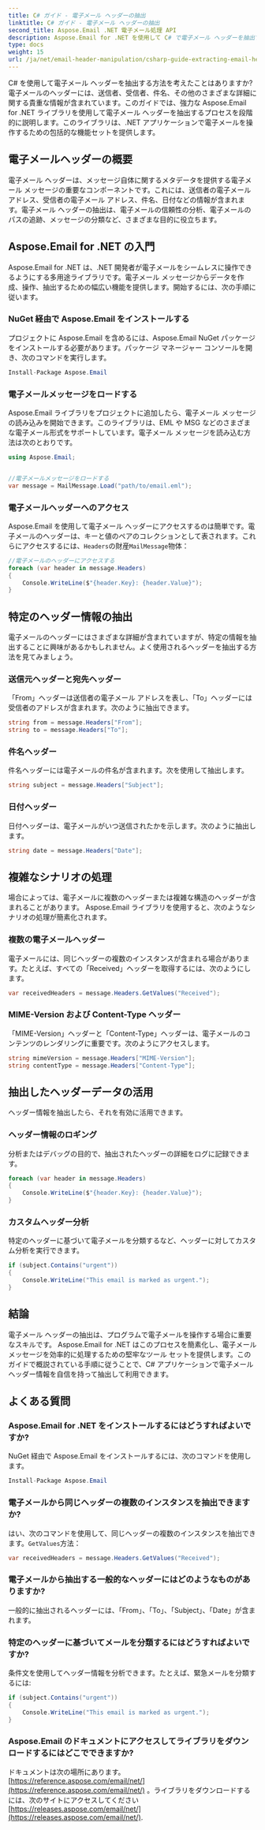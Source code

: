 ```yaml
---
title: C# ガイド - 電子メール ヘッダーの抽出
linktitle: C# ガイド - 電子メール ヘッダーの抽出
second_title: Aspose.Email .NET 電子メール処理 API
description: Aspose.Email for .NET を使用して C# で電子メール ヘッダーを抽出する方法を学びます。効率的な電子メール分析のためのソース コードを含むステップバイステップ ガイド。
type: docs
weight: 15
url: /ja/net/email-header-manipulation/csharp-guide-extracting-email-headers/
---
```


C# を使用して電子メール ヘッダーを抽出する方法を考えたことはありますか?電子メールのヘッダーには、送信者、受信者、件名、その他のさまざまな詳細に関する貴重な情報が含まれています。このガイドでは、強力な Aspose.Email for .NET ライブラリを使用して電子メール ヘッダーを抽出するプロセスを段階的に説明します。このライブラリは、.NET アプリケーションで電子メールを操作するための包括的な機能セットを提供します。

## 電子メールヘッダーの概要

電子メール ヘッダーは、メッセージ自体に関するメタデータを提供する電子メール メッセージの重要なコンポーネントです。これには、送信者の電子メール アドレス、受信者の電子メール アドレス、件名、日付などの情報が含まれます。電子メール ヘッダーの抽出は、電子メールの信頼性の分析、電子メールのパスの追跡、メッセージの分類など、さまざまな目的に役立ちます。

## Aspose.Email for .NET の入門

Aspose.Email for .NET は、.NET 開発者が電子メールをシームレスに操作できるようにする多用途ライブラリです。電子メール メッセージからデータを作成、操作、抽出するための幅広い機能を提供します。開始するには、次の手順に従います。

### NuGet 経由で Aspose.Email をインストールする

プロジェクトに Aspose.Email を含めるには、Aspose.Email NuGet パッケージをインストールする必要があります。パッケージ マネージャー コンソールを開き、次のコマンドを実行します。

```csharp
Install-Package Aspose.Email
```

### 電子メールメッセージをロードする

Aspose.Email ライブラリをプロジェクトに追加したら、電子メール メッセージの読み込みを開始できます。このライブラリは、EML や MSG などのさまざまな電子メール形式をサポートしています。電子メール メッセージを読み込む方法は次のとおりです。

```csharp
using Aspose.Email;


//電子メールメッセージをロードする
var message = MailMessage.Load("path/to/email.eml");
```

### 電子メールヘッダーへのアクセス

Aspose.Email を使用して電子メール ヘッダーにアクセスするのは簡単です。電子メールのヘッダーは、キーと値のペアのコレクションとして表されます。これらにアクセスするには、`Headers`の財産`MailMessage`物体：

```csharp
//電子メールのヘッダーにアクセスする
foreach (var header in message.Headers)
{
    Console.WriteLine($"{header.Key}: {header.Value}");
}
```

## 特定のヘッダー情報の抽出

電子メールのヘッダーにはさまざまな詳細が含まれていますが、特定の情報を抽出することに興味があるかもしれません。よく使用されるヘッダーを抽出する方法を見てみましょう。

### 送信元ヘッダーと宛先ヘッダー

「From」ヘッダーは送信者の電子メール アドレスを表し、「To」ヘッダーには受信者のアドレスが含まれます。次のように抽出できます。

```csharp
string from = message.Headers["From"];
string to = message.Headers["To"];
```

### 件名ヘッダー

件名ヘッダーには電子メールの件名が含まれます。次を使用して抽出します。

```csharp
string subject = message.Headers["Subject"];
```

### 日付ヘッダー

日付ヘッダーは、電子メールがいつ送信されたかを示します。次のように抽出します。

```csharp
string date = message.Headers["Date"];
```

## 複雑なシナリオの処理

場合によっては、電子メールに複数のヘッダーまたは複雑な構造のヘッダーが含まれることがあります。 Aspose.Email ライブラリを使用すると、次のようなシナリオの処理が簡素化されます。

### 複数の電子メールヘッダー

電子メールには、同じヘッダーの複数のインスタンスが含まれる場合があります。たとえば、すべての「Received」ヘッダーを取得するには、次のようにします。

```csharp
var receivedHeaders = message.Headers.GetValues("Received");
```

### MIME-Version および Content-Type ヘッダー

「MIME-Version」ヘッダーと「Content-Type」ヘッダーは、電子メールのコンテンツのレンダリングに重要です。次のようにアクセスします。

```csharp
string mimeVersion = message.Headers["MIME-Version"];
string contentType = message.Headers["Content-Type"];
```

## 抽出したヘッダーデータの活用

ヘッダー情報を抽出したら、それを有効に活用できます。

### ヘッダー情報のロギング

分析またはデバッグの目的で、抽出されたヘッダーの詳細をログに記録できます。

```csharp
foreach (var header in message.Headers)
{
    Console.WriteLine($"{header.Key}: {header.Value}");
}
```

### カスタムヘッダー分析

特定のヘッダーに基づいて電子メールを分類するなど、ヘッダーに対してカスタム分析を実行できます。

```csharp
if (subject.Contains("urgent"))
{
    Console.WriteLine("This email is marked as urgent.");
}
```

## 結論

電子メール ヘッダーの抽出は、プログラムで電子メールを操作する場合に重要なスキルです。 Aspose.Email for .NET はこのプロセスを簡素化し、電子メール メッセージを効率的に処理するための堅牢なツール セットを提供します。このガイドで概説されている手順に従うことで、C# アプリケーションで電子メール ヘッダー情報を自信を持って抽出して利用できます。

## よくある質問

### Aspose.Email for .NET をインストールするにはどうすればよいですか?

NuGet 経由で Aspose.Email をインストールするには、次のコマンドを使用します。
```csharp
Install-Package Aspose.Email
```

### 電子メールから同じヘッダーの複数のインスタンスを抽出できますか?

はい、次のコマンドを使用して、同じヘッダーの複数のインスタンスを抽出できます。`GetValues`方法：
```csharp
var receivedHeaders = message.Headers.GetValues("Received");
```

### 電子メールから抽出する一般的なヘッダーにはどのようなものがありますか?

一般的に抽出されるヘッダーには、「From」、「To」、「Subject」、「Date」が含まれます。

### 特定のヘッダーに基づいてメールを分類するにはどうすればよいですか?

条件文を使用してヘッダー情報を分析できます。たとえば、緊急メールを分類するには:
```csharp
if (subject.Contains("urgent"))
{
    Console.WriteLine("This email is marked as urgent.");
}
```

### Aspose.Email のドキュメントにアクセスしてライブラリをダウンロードするにはどこでできますか?

ドキュメントは次の場所にあります。[https://reference.aspose.com/email/net/](https://reference.aspose.com/email/net/) 。ライブラリをダウンロードするには、次のサイトにアクセスしてください[https://releases.aspose.com/email/net/](https://releases.aspose.com/email/net/).